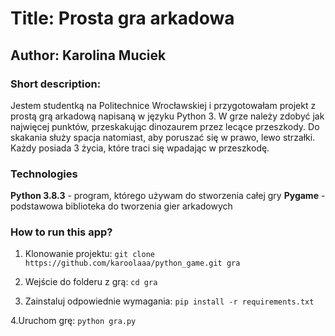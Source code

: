 
# Title: Prosta gra arkadowa
## Author: Karolina Muciek

### Short description:
Jestem studentką na Politechnice Wrocławskiej i przygotowałam projekt z prostą grą arkadową napisaną w języku Python 3.
W grze należy zdobyć jak najwięcej punktów, przeskakując dinozaurem przez lecące przeszkody. Do skakania służy spacja natomiast, aby poruszać się w prawo, lewo strzałki.
Każdy posiada 3 życia, które traci się wpadając w przeszkodę.


### Technologies
**Python 3.8.3** - program, którego używam do stworzenia całej gry 
**Pygame** - podstawowa biblioteka do tworzenia gier arkadowych
### How to run this app?
1. Klonowanie projektu:
`git clone https://github.com/karoolaaa/python_game.git gra`


2. Wejście do folderu z grą:
`cd gra `

3. Zainstaluj odpowiednie wymagania:
`pip install -r requirements.txt`

4.Uruchom grę:
`python gra.py`
